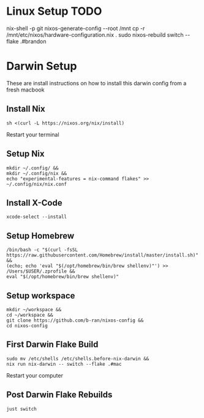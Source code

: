 # Linux Setup TODO

nix-shell -p git
nixos-generate-config --root /mnt
cp -r /mnt/etc/nixos/hardware-configuration.nix .
sudo nixos-rebuild switch --flake .#brandon

# Darwin Setup

These are install instructions on how to install this darwin config from
a fresh macbook

## Install Nix
```console
sh <(curl -L https://nixos.org/nix/install)
```

Restart your terminal

## Setup Nix
```console
mkdir ~/.config/ &&
mkdir ~/.config/nix &&
echo "experimental-features = nix-command flakes" >> ~/.config/nix/nix.conf
```

## Install X-Code
```console
xcode-select --install
```

## Setup Homebrew
```console
/bin/bash -c "$(curl -fsSL https://raw.githubusercontent.com/Homebrew/install/master/install.sh)" &&
(echo; echo 'eval "$(/opt/homebrew/bin/brew shellenv)"') >> /Users/$USER/.zprofile &&
eval "$(/opt/homebrew/bin/brew shellenv)"
```

## Setup workspace
```console
mkdir ~/workspace &&
cd ~/workspace &&
git clone https://github.com/b-ran/nixos-config &&
cd nixos-config
```

## First Darwin Flake Build
```console
sudo mv /etc/shells /etc/shells.before-nix-darwin &&
nix run nix-darwin -- switch --flake .#mac
```

Restart your computer

## Post Darwin Flake Rebuilds
```console
just switch
```